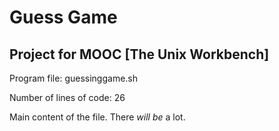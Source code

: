 # Guess Game
## Project for MOOC [The Unix Workbench]
Program file: guessinggame.sh


Number of lines of code: 
      26


Main content of the file. There *will be* a lot.
